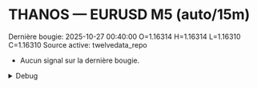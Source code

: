 # THANOS — EURUSD M5 (auto/15m)
Dernière bougie: 2025-10-27 00:40:00  O=1.16314  H=1.16314  L=1.16310  C=1.16310
Source active: twelvedata_repo

- Aucun signal sur la dernière bougie.

<details><summary>Debug</summary>

- TD_API_KEY manquant.

</details>